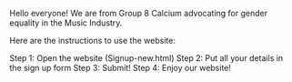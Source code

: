 Hello everyone! We are from Group 8 Calcium advocating for gender equality in the Music Industry.

Here are the instructions to use the website:

Step 1: Open the website (Signup-new.html)
Step 2: Put all your details in the sign up form
Step 3: Submit!
Step 4: Enjoy our website!

